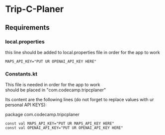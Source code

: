 # Trip-C-Planer

## Requirements
### local.properties
this line should be added to local.properties file in order for the app to work </br>

    MAPS_API_KEY="PUT UR OPENAI_API_KEY HERE"

### Constants.kt
This file is needed in order for the app to work </br>
should be placed in "com.codecamp.tripcplaner"</br>

Its content are the following lines (do not forget to replace values with ur personal API KEYS):</Br>

package com.codecamp.tripcplaner<Br>

    const val MAPS_API_KEY="PUT UR MAPS_API_KEY HERE"
    const val OPENAI_API_KEY="PUT UR OPENAI_API_KEY HERE"




